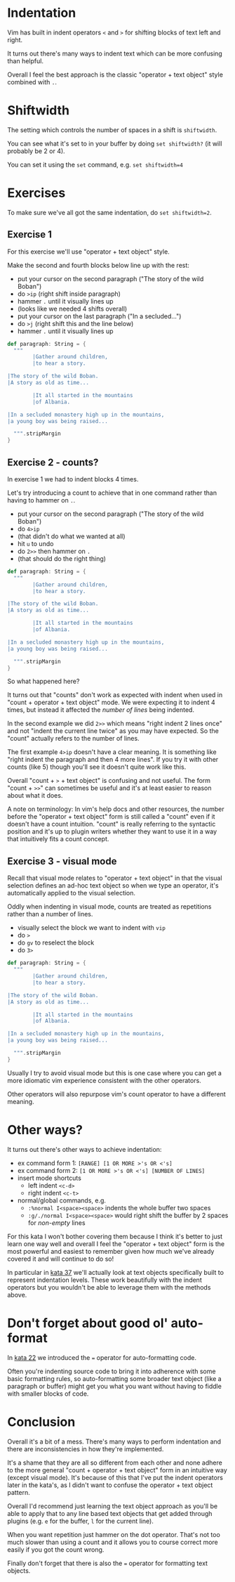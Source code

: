 # Indentation

Vim has built in indent operators `<` and `>` for shifting blocks of text left and right.

It turns out there's many ways to indent text which can be more confusing than helpful.

Overall I feel the best approach is the classic "operator + text object" style combined with `.`.

# Shiftwidth

The setting which controls the number of spaces in a shift is `shiftwidth`.

You can see what it's set to in your buffer by doing `set shiftwidth?` (it will probably be 2 or 4).

You can set it using the `set` command, e.g. `set shiftwidth=4`

# Exercises

To make sure we've all got the same indentation, do `set shiftwidth=2`.

## Exercise 1

For this exercise we'll use "operator + text object" style.

Make the second and fourth blocks below line up with the rest:

- put your cursor on the second paragraph ("The story of the wild Boban")
- do `>ip` (right shift inside paragraph)
- hammer `.` until it visually lines up
- (looks like we needed 4 shifts overall)
- put your cursor on the last paragraph ("In a secluded...")
- do `>j` (right shift this and the line below)
- hammer `.` until it visually lines up

```scala
def paragraph: String = {
  """
        |Gather around children,
        |to hear a story.

|The story of the wild Boban.
|A story as old as time...

        |It all started in the mountains
        |of Albania.

|In a secluded monastery high up in the mountains, 
|a young boy was being raised...

  """.stripMargin
}
```

## Exercise 2 - counts?

In exercise 1 we had to indent blocks 4 times.

Let's try introducing a count to achieve that in one command rather than having to hammer on `.`.

- put your cursor on the second paragraph ("The story of the wild Boban")
- do `4>ip`
- (that didn't do what we wanted at all)
- hit `u` to undo
- do `2>>` then hammer on `.`
- (that should do the right thing)

```scala
def paragraph: String = {
  """
        |Gather around children,
        |to hear a story.

|The story of the wild Boban.
|A story as old as time...

        |It all started in the mountains
        |of Albania.

|In a secluded monastery high up in the mountains, 
|a young boy was being raised...

  """.stripMargin
}
```

So what happened here?

It turns out that "counts" don't work as expected with indent when used in "count + operator + text object" mode.
We were expecting it to indent 4 times, but instead it affected the _number of lines_ being indented.

In the second example we did `2>>` which means "right indent 2 lines once" and not "indent the current line twice"
as you may have expected.
So the "count" actually refers to the number of lines.

The first example `4>ip` doesn't have a clear meaning.
It is something like "right indent the paragraph and then 4 more lines".
If you try it with other counts (like 5) though you'll see it doesn't quite work like this.

Overall "count + `>` + text object" is confusing and not useful.
The form "count + `>>`" can sometimes be useful and it's at least easier to reason about what it does.

A note on terminology:
In vim's help docs and other resources, the number before the "operator + text object" form is still called a "count"
even if it doesn't have a count intuition.
"count" is really referring to the syntactic position and it's up to plugin writers whether they want to use it in
a way that intuitively fits a count concept.

## Exercise 3 - visual mode

Recall that visual mode relates to "operator + text object" in that the visual selection defines an ad-hoc text object
so when we type an operator, it's automatically applied to the visual selection.

Oddly when indenting in visual mode, counts are treated as repetitions rather than a number of lines.

- visually select the block we want to indent with `vip`
- do `>`
- do `gv` to reselect the block
- do `3>`

```scala
def paragraph: String = {
  """
        |Gather around children,
        |to hear a story.

|The story of the wild Boban.
|A story as old as time...

        |It all started in the mountains
        |of Albania.

|In a secluded monastery high up in the mountains, 
|a young boy was being raised...

  """.stripMargin
}
```

Usually I try to avoid visual mode but this is one case where you can get a more idiomatic vim experience
consistent with the other operators.

Other operators will also repurpose vim's count operator to have a different meaning.

# Other ways?

It turns out there's other ways to achieve indentation:

- ex command form 1: `[RANGE] [1 OR MORE >'s OR <'s]`
- ex command form 2: `[1 OR MORE >'s OR <'s] [NUMBER OF LINES]`
- insert mode shortcuts
  - left indent `<c-d>`
  - right indent `<c-t>`
- normal/global commands, e.g.
  - `:%normal I<space><space>` indents the whole buffer two spaces
  - `:g/./normal I<space><space>` would right shift the buffer by 2 spaces for _non-empty_ lines

For this kata I won't bother covering them because I think it's better to just learn one way well
and overall I feel the "operator + text object" form is the most powerful and easiest to remember given
how much we've already covered it and will continue to do so!

In particular in [kata 37](037_indentation_text_objects.md) we'll actually look at text objects specifically
built to represent indentation levels.
These work beautifully with the indent operators but you wouldn't be able to leverage them with the methods above.

# Don't forget about good ol' auto-format

In [kata 22](022_formatting.md) we introduced the `=` operator for auto-formatting code.

Often you're indenting source code to bring it into adherence with some basic formatting rules,
so auto-formatting some broader text object (like a paragraph or buffer) might get you what you want without
having to fiddle with smaller blocks of code.

# Conclusion

Overall it's a bit of a mess.
There's many ways to perform indentation and there are inconsistencies in how they're implemented.

It's a shame that they are all so different from each other and none adhere to the more general
"count + operator + text object" form in an intuitive way (except visual mode).
It's because of this that I've put the indent operators later in the kata's,
as I didn't want to confuse the operator + text object pattern.

Overall I'd recommend just learning the text object approach as you'll be able to apply that to any line based
text objects that get added through plugins (e.g. `e` for the buffer, `l` for the current line).

When you want repetition just hammer on the dot operator.
That's not too much slower than using a count and it allows you to course correct more easily if you got the count wrong.

Finally don't forget that there is also the `=` operator for formatting text objects.
